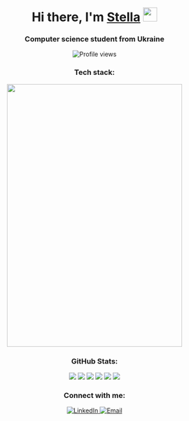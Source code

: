 <h1 align="center">Hi there, I'm <a href="https://github.com/P1ik0" target="_blank">Stella</a> 
<img src="https://github.com/blackcater/blackcater/raw/main/images/Hi.gif" height="32"/></h1>

<h3 align="center">Computer science student from Ukraine</h3>

<p align="center">
  <img src="https://komarev.com/ghpvc/?username=P1ik0&style=for-the-badge&color=blue" alt="Profile views" />
</p>

<h3 align="center">Tech stack:</h3>
<p align="center">
  <a href="https://skillicons.dev">
    <img src="https://skillicons.dev/icons?i=java,docker,cpp,postgres,spring&perline=5" style="width: 400px; height: 600;" />
  </a>
</p>

<h3 align="center">GitHub Stats:</h3>
<p align="center">
  <img src="http://github-profile-summary-cards.vercel.app/api/cards/profile-details?username=P1ik0&theme=omni" />
  <img src="http://github-profile-summary-cards.vercel.app/api/cards/repos-per-language?username=P1ik0&theme=omni" />
  <img src="http://github-profile-summary-cards.vercel.app/api/cards/most-commit-language?username=P1ik0&theme=omni" />
  <img src="http://github-profile-summary-cards.vercel.app/api/cards/stats?username=P1ik0&theme=omni" />
  <img src="http://github-profile-summary-cards.vercel.app/api/cards/productive-time?username=P1ik0&theme=omni&utcOffset=8" />
  <a href="https://git.io/streak-stats">
    <img src="http://github-readme-streak-stats.herokuapp.com?user=P1ik0&theme=radical&border_radius=5" />
  </a>
</p>

<h3 align="center">Connect with me:</h3>
<p align="center">
  <a href="https://www.linkedin.com/in/stella-demchenko-218247301/" target="_blank">
    <img src="https://img.shields.io/badge/LinkedIn-Stella%20Demchenko-blue?style=for-the-badge&logo=linkedin" alt="LinkedIn" />
  </a>
  <a href="mailto:stellademchenko@gmail.com">
    <img src="https://img.shields.io/badge/Email-stellademchenko@gmail.com-red?style=for-the-badge&logo=gmail" alt="Email" />
  </a>
</p>
